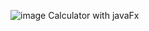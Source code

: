 ![image](https://github.com/UI-DS-02/stack-MahshadMohit/assets/126341039/3bb5ce21-47c9-44c5-9b5b-a48b6b3d63d7)
Calculator with javaFx
